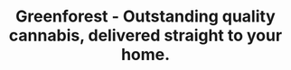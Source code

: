 ---
title: Greenforest - Outstanding quality cannabis, delivered straight to your home.
description: "Medical marijuana dispensary based in the Montreal area providing a reliable and secured access to high quality medical cannabis"
---